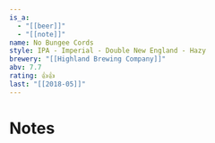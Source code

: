 ```yaml
---
is_a:
  - "[[beer]]"
  - "[[note]]"
name: No Bungee Cords
style: IPA - Imperial - Double New England - Hazy
brewery: "[[Highland Brewing Company]]"
abv: 7.7
rating: 👍👍
last: "[[2018-05]]"
---
```

# Notes

